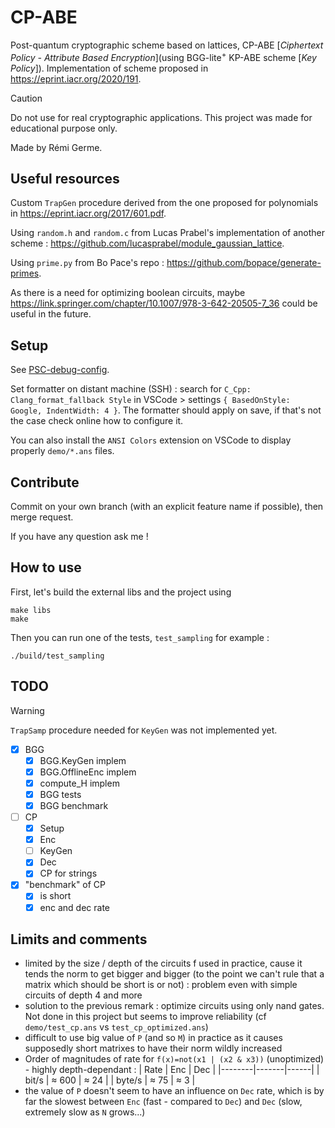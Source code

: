 # CP-ABE

Post-quantum cryptographic scheme based on lattices, CP-ABE [_Ciphertext Policy - Attribute Based Encryption_](using BGG-lite<sup>+</sup> KP-ABE scheme [_Key Policy_]).
Implementation of scheme proposed in https://eprint.iacr.org/2020/191.

> [!CAUTION]
> Do not use for real cryptographic applications. This project was made for educational purpose only.

Made by Rémi Germe.

## Useful resources

Custom `TrapGen` procedure derived from the one proposed for polynomials in https://eprint.iacr.org/2017/601.pdf.

Using `random.h` and `random.c` from Lucas Prabel's implementation of another scheme : https://github.com/lucasprabel/module_gaussian_lattice.

Using `prime.py` from Bo Pace's repo : https://github.com/bopace/generate-primes.

As there is a need for optimizing boolean circuits, maybe https://link.springer.com/chapter/10.1007/978-3-642-20505-7_36 could be useful in the future.

## Setup

See [PSC-debug-config](https://github.com/remigerme/PSC-debug-config).

Set formatter on distant machine (SSH) : search for `C_Cpp: Clang_format_fallback Style` in VSCode > settings `{ BasedOnStyle: Google, IndentWidth: 4 }`. The formatter should apply on save, if that's not the case check online how to configure it.

You can also install the `ANSI Colors` extension on VSCode to display properly `demo/*.ans` files.

## Contribute

Commit on your own branch (with an explicit feature name if possible), then merge request.

If you have any question ask me !

## How to use
First, let's build the external libs and the project using
```
make libs
make
```
Then you can run one of the tests, `test_sampling` for example :
```
./build/test_sampling
```

## TODO

> [!WARNING]
> `TrapSamp` procedure needed for `KeyGen` was not implemented yet.

- [x] BGG
    - [x] BGG.KeyGen implem
    - [x] BGG.OfflineEnc implem
    - [x] compute_H implem
    - [x] BGG tests
    - [x] BGG benchmark
- [ ] CP
    - [x] Setup
    - [x] Enc
    - [ ] KeyGen
    - [x] Dec
    - [x] CP for strings
- [x] "benchmark" of CP
    - [x] is short
    - [x] enc and dec rate

## Limits and comments
- limited by the size / depth of the circuits f used in practice, cause it tends the norm to get bigger and bigger (to the point we can't rule that a matrix which should be short is or not) : problem even with simple circuits of depth 4 and more
- solution to the previous remark : optimize circuits using only nand gates. Not done in this project but seems to improve reliability (cf `demo/test_cp.ans` vs `test_cp_optimized.ans`)
- difficult to use big value of `P` (and so `M`) in practice as it causes supposedly short matrixes to have their norm wildly increased
- Order of magnitudes of rate for `f(x)=not(x1 | (x2 & x3))` (unoptimized) - highly depth-dependant :
  | Rate   | Enc   | Dec  | 
  |--------|-------|------|
  | bit/s  | ≈ 600 | ≈ 24 |
  | byte/s | ≈ 75  | ≈ 3  |
- the value of `P` doesn't seem to have an influence on `Dec` rate, which is by far the slowest between `Enc` (fast - compared to `Dec`) and `Dec` (slow, extremely slow as `N` grows...)
